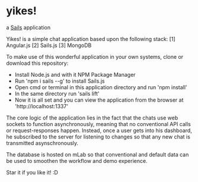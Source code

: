 # yikes!

a [Sails](http://sailsjs.org) application

Yikes! is a simple chat application based upon the following stack:
[1] Angular.js
[2] Sails.js
[3] MongoDB

To make use of this wonderful application in your own systems, clone or download this repository:

* Install Node.js and with it NPM Package Manager
* Run 'npm i sails --g' to install Sails.js
* Open cmd or terminal in this application directory and run 'npm install'
* In the same directory run 'sails lift'
* Now it is all set and you can view the application from the browser at 'http://localhost:1337'

The core logic of the application lies in the fact that the chats use web sockets
to function asynchronously, meaning that no conventional API calls or request-responses
happen. Instead, once a user gets into his dashboard, he subscribed to the server
for listening to changes so that any new chat is transmitted asynschronously.

The database is hosted on mLab so that conventional and default data can be used
to smoothen the workflow and demo experience.

Star it if you like it! :D
